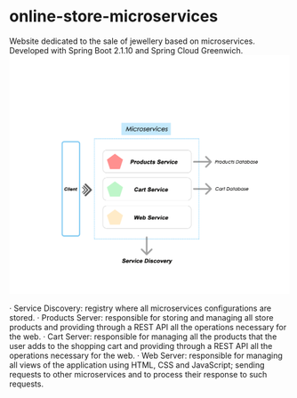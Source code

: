 # online-store-microservices
Website dedicated to the sale of jewellery based on microservices. Developed with Spring Boot 2.1.10 and Spring Cloud Greenwich.
![Architecture](https://github.com/BlancaAsensio/online-store-microservices/blob/master/arquitectura.jpg)

· Service Discovery: registry where all microservices configurations are stored.
· Products Server: responsible for storing and managing all store products and providing through a REST API all the operations necessary for the web.
· Cart Server: responsible for managing all the products that the user adds to the shopping cart and providing through a REST API all the operations necessary for the web.
· Web Server: responsible for managing all views of the application using HTML, CSS and JavaScript; sending requests to other microservices and to process their response to such requests.

